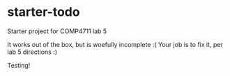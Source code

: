 # starter-todo
Starter project for COMP4711 lab 5

It works out of the box, but is woefully incomplete :(
Your job is to fix it, per lab 5 directions :)

Testing!